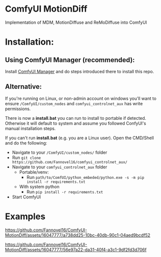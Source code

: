 # ComfyUI MotionDiff
Implementation of MDM, MotionDiffuse and ReMoDiffuse into ComfyUI

# Installation:
## Using ComfyUI Manager (recommended):
Install [ComfyUI Manager](https://github.com/ltdrdata/ComfyUI-Manager) and do steps introduced there to install this repo.

## Alternative:
If you're running on Linux, or non-admin account on windows you'll want to ensure `/ComfyUI/custom_nodes` and `comfyui_controlnet_aux` has write permissions.

There is now a **install.bat** you can run to install to portable if detected. Otherwise it will default to system and assume you followed ConfyUI's manual installation steps. 

If you can't run **install.bat** (e.g. you are a Linux user). Open the CMD/Shell and do the following:
  - Navigate to your `/ComfyUI/custom_nodes/` folder
  - Run `git clone https://github.com/Fannovel16/comfyui_controlnet_aux/`
  - Navigate to your `comfyui_controlnet_aux` folder
    - Portable/venv:
       - Run `path/to/ComfUI/python_embeded/python.exe -s -m pip install -r requirements.txt`
	- With system python
	   - Run `pip install -r requirements.txt`
  - Start ComfyUI

# Examples


https://github.com/Fannovel16/ComfyUI-MotionDiff/assets/16047777/a738dd25-10bc-40db-90c1-04aed9bcdf52


https://github.com/Fannovel16/ComfyUI-MotionDiff/assets/16047777/56e97a22-da31-40f4-a3c1-9df2fd3d706f


